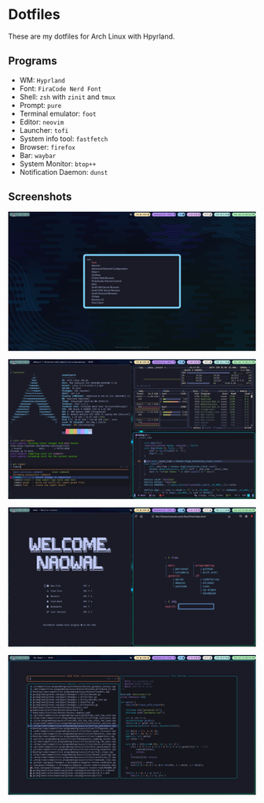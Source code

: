 # Dotfiles

These are my dotfiles for Arch Linux with Hpyrland. 

## Programs
* WM: `Hyprland`
* Font: `FiraCode Nerd Font`
* Shell: `zsh` with `zinit` and `tmux`
* Prompt: `pure`
* Terminal emulator: `foot`
* Editor: `neovim`
* Launcher: `tofi`
* System info tool: `fastfetch`
* Browser: `firefox`
* Bar: `waybar`
* System Monitor: `btop++`
* Notification Daemon: `dunst`

## Screenshots
![](1.png)

![](2.png)

![](3.png)

![](4.png)
